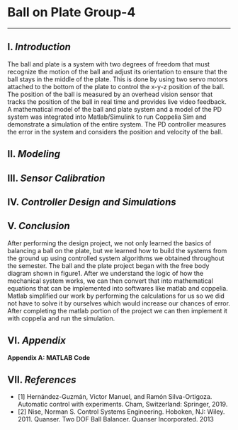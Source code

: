 # **Ball on Plate Group-4**
---
## **I.** *Introduction*
The ball and plate is a system with two degrees of freedom that must recognize the motion of the ball and adjust its orientation to ensure that the ball stays in the middle of the plate. This is done by using two servo motors attached to the bottom of the plate to control the x-y-z position of the ball. The position of the ball is measured by an overhead vision sensor that tracks the position of the ball in real time and provides live video feedback. A mathematical model of the ball and plate system and a model of the PD system was integrated into Matlab/Simulink to run Coppelia Sim and demonstrate a simulation of the entire system. The PD controller measures the error in the system and considers the position and velocity of the ball.
## **II.** *Modeling*

## **III.** *Sensor Calibration*

## **IV.** *Controller Design and Simulations*
## **V.** *Conclusion*
After performing the design project, we not only learned the basics of balancing a ball on the  plate, but we learned how to build the  systems from the ground up using controlled system algorithms we obtained throughout the semester.  The ball and the plate project      began with the free body diagram shown in figure1. After we understand the logic of how the mechanical system works, we can then        convert that into mathematical equations that can be implemented into softwares like matlab and coppelia. Matlab simplified our work    by performing the calculations for us so we did not have to solve it by ourselves which would increase our chances of error. After      completing the matlab portion of the project we can then implement it with coppelia and run the simulation.

## **VI.** *Appendix*
**Appendix A: MATLAB Code**

## **VII.** *References*
- [1] Hernández-Guzmán, Victor Manuel, and Ramón Silva-Ortigoza. Automatic control with
experiments. Cham, Switzerland: Springer, 2019.
- [2] Nise, Norman S. Control Systems Engineering. Hoboken, NJ: Wiley. 2011.
Quanser. Two DOF Ball Balancer. Quanser Incorporated. 2013
